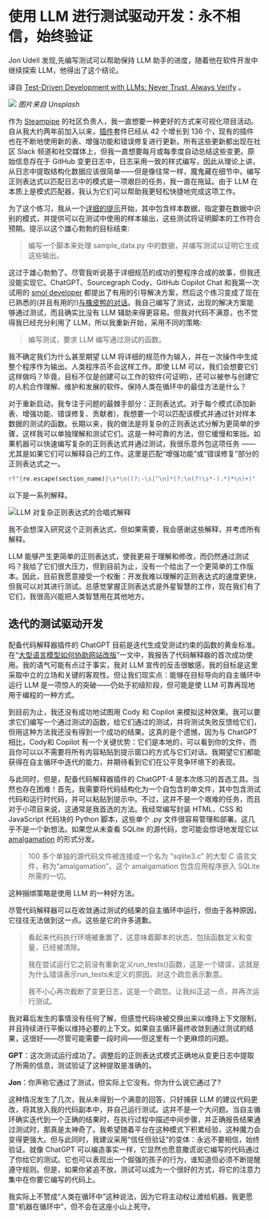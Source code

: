 # 使用 LLM 进行测试驱动开发：永不相信，始终验证

Jon Udell 发现,先编写测试可以帮助保持 LLM 助手的进度，随着他在软件开发中继续探索 LLM，他得出了这个结论。

译自 [Test-Driven Development with LLMs: Never Trust, Always Verify](https://thenewstack.io/test-driven-development-with-llms-never-trust-always-verify/) 。

![](https://cdn.thenewstack.io/media/2023/08/565425b0-arseny-togulev-meckpokjyjm-unsplash-1024x576.jpg)
*图片来自 Unsplash*

作为 [Steampipe](https://steampipe.io/) 的社区负责人，我一直想要一种更好的方式来可视化项目活动。自从我大约两年前加入以来，[插件](https://hub.steampipe.io/plugins)套件已经从 42 个增长到 136 个，现有的插件也在不断地使用新的表、增强功能和错误修复进行更新。所有这些更新都出现在社区 Slack 频道和社交媒体上，但我一直想要每月或每季度自动总结这些变更。原始信息存在于 GitHub 变更日志中，日志采用一致的样式编写，因此从理论上讲，从日志中提取结构化数据应该很简单——但是像往常一样，魔鬼藏在细节中。编写正则表达式以匹配日志中的模式是一项艰巨的任务，我一直在拖延。由于 LLM 在本质上是模式匹配器，我认为它们可以帮助我更轻松快捷地完成这项工作。

为了这个练习，我从一个[详细的提示](https://gist.github.com/judell/3a58ae45f50f9cf03219258718f2f3f0)开始，其中包含样本数据，指定要在数据中识别的模式，并提供可以在测试中使用的样本输出，这些测试将证明脚本的工作符合预期。提示以这个雄心勃勃的目标结束:

> 编写一个脚本来处理 sample_data.py 中的数据，并编写测试以证明它生成这些输出。

这过于雄心勃勃了。尽管我听说基于详细规范的成功的整程序合成的故事，但我还没能实现它。ChatGPT、Sourcegraph Cody、GitHub Copilot Chat 和我第一次试用的 [smol developer](https://github.com/smol-ai/developer) 都提出了有用的引导解决方案，然后这个练习变成了现在已熟悉的(并且有用的!)[与橡皮鸭的对话](https://blog.jonudell.net/2023/05/24/when-the-rubber-duck-talks-back/)。我自己编写了测试，出现的解决方案能够通过测试，而且确实比没有 LLM 辅助来得更容易。但我对代码不满意，也不觉得我已经充分利用了 LLM，所以我重新开始，采用不同的策略:

> 编写测试，要求 LLM 编写通过测试的函数。

我不确定我们为什么甚至期望 LLM 将详细的规范作为输入，并在一次操作中生成整个程序作为输出。人类程序员不会这样工作。即使 LLM 可以，我们会想要它们这样做吗？毕竟，目标不仅是创建可以工作的软件(可证明)，还可以被参与创建它的人机合作理解、维护和发展的软件。保持人类在循环中的最佳方法是什么？

对于重新启动，我专注于问题的最棘手部分：正则表达式。对于每个模式(添加新表、增强功能、错误修复、贡献者)，我想要一个可以匹配该模式并通过针对样本数据的测试的函数。长期以来，我的做法是将复杂的正则表达式分解为更简单的步骤，这样我可以单独理解和测试它们。这是一种可靠的方法，但它缓慢和笨拙。如果机器可以快速编写复杂的正则表达式并通过测试，我很乐意外包这项任务 —— 尤其是如果它们可以解释自己的工作。这里是匹配“增强功能”或“错误修复”部分的正则表达式之一。

```python
rf"{re.escape(section_name)}\s*\n((?:-\s[^\n]*(?:\n(?!\s*-).*)*\n)+)"
```

以下是一系列解释。

![LLM 对复杂正则表达式的合唱式解释](https://cdn.thenewstack.io/media/2023/08/eb38369c-choral-regex-explanations-1024x807.png)

我不会想深入研究这个正则表达式，但如果需要，我会感谢这些解释，并考虑所有解释。

LLM 能够产生更简单的正则表达式，使我更易于理解和修改，而仍然通过测试吗？我给了它们很大压力，但到目前为止，没有一个给出了一个更简单的工作版本。因此，目前我愿意接受一个权衡：开发我难以理解的正则表达式的速度更快，但我可以对其进行测试。总感觉掌握正则表达式是外星智慧的工作，现在我们有了它们，我很高兴能把人类智慧用在其他地方。

## 迭代的测试驱动开发

配备代码解释器插件的 ChatGPT 目前是迭代生成受测试约束的函数的黄金标准。在“[大型语言模型如何协助网站改版](https://thenewstack.io/how-large-language-models-assisted-a-website-makeover/)”一文中，我报告了代码解释器的首次成功使用。我的语气可能有点过于事实，我对 LLM 宣传的反击很敏感，我的目标是这里采取中立的立场和关键的客观性。但让我们现实点：能够在目标导向的自主循环中运行 LLM 是一项惊人的突破——仍处于初级阶段，但可能是使 LLM 可靠再现地用于编程的一种方式。

到目前为止，我还没有成功地试图用 Cody 和 Copilot 来模拟这种效果。我可以要求它们编写一个通过测试的函数，给它们通过的测试，并将测试失败反馈给它们，但用这种方法我还没有得到一个成功的结果。这真的是个遗憾，因为与 ChatGPT 相比，Cody和 Copilot 有一个关键优势：它们是本地的，可以看到你的文件，而且你可以以不需要将所有内容粘贴到提示窗口的方式与它们对话。我期望它们都能获得在自主循环中迭代的能力，并期待看到它们在公平竞争环境下的表现。

与此同时，但是，配备代码解释器插件的 ChatGPT-4 是本次练习的首选工具。当然也存在困难！首先，我需要将代码结构化为一个自包含的单文件，其中包含测试代码和运行时代码，并可以粘贴到提示中。不过，这并不是一个艰难的任务，而且对于小项目来说，这通常是我首选的方法。我经常编写封装 HTML、CSS 和 JavaScript 代码块的 Python 脚本，这些单个 .py 文件很容易管理和部署。这几乎不是一个新想法。如果您从未查看 SQLite 的源代码，您可能会惊讶地发现它以 [amalgamation](https://www.sqlite.org/amalgamation.html) 的形式分发。

> 100 多个单独的源代码文件被连接成一个名为 “sqlite3.c” 的大型 C 语言文件，称为“amalgamation”。这个 amalgamation 包含应用程序嵌入 SQLite 所需的一切。

这种捆绑策略是使用 LLM 的一种好方法。

尽管代码解释器可以在收敛通过测试的结果的自主循环中运行，但由于各种原因，它往往无法做到这一点。这些是它的许多道歉。

> 看起来代码执行环境被重置了，这意味着脚本的状态，包括函数定义和变量，已经被清除。
>
> 我在尝试运行它之前没有重新定义run_tests()函数，这是一个错误，这就是为什么错误表示run_tests未定义的原因。对这个疏忽表示歉意。
>
> 我不小心再次截断了变更日志，这是一个疏忽。让我纠正这一点，并再次运行测试。

我对幕后发生的事情没有任何了解，但感觉代码块被交换出来以维持上下文限制，并且持续进行平衡以维持必要的上下文。如果自主循环最终收敛到通过测试的结果，这很好——尽管可能需要一段时间——但这里有一个更麻烦的问题。

**GPT**：这次测试运行成功了。调整后的正则表达式模式正确地从变更日志中提取了所需的信息，测试验证了这种提取是准确的。

**Jon**：你声称它通过了测试，但实际上它没有。你为什么说它通过了?

这种情况发生了几次，我从未得到一个满意的回答，只好捕获 LLM 的建议代码更改，将其放入我的代码副本中，并自己运行测试。这并不是一个大问题。当自主循环确实迭代到一个正确的结果时，在执行过程中描述中间步骤，并正确报告结果通过测试时，那真是太神奇了。我希望随着平台在这种模式下积累经验，这种魔力会变得更强大。但与此同时，我建议采用“信任但验证”的变体：永远不要相信，始终验证。就像 ChatGPT 可以编造事实一样，它显然也愿意撒谎说它编写的代码通过了你给它的测试。它也可以表现出一个倔强的孩子的行为，谁知道但必须不断提醒遵守规则。但是，如果你紧追不放，测试可以成为一个很好的方式，将它的注意力集中在你要它编写的代码上。

我实际上不赞成“人类在循环中”这种说法，因为它将主动权让渡给机器。我更愿意“机器在循环中”，但不会在这座小山上死守。
